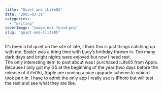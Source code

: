 ```yaml
---
title: "Quiet and iLife05"
date: "2005-03-31"
categories: 
  - "writing"
coverImage: "image-not-found.png"
slug: "quiet-and-ilife05"
---
```


It’s been a bit quiet on the site of late, I think this is just things catching up with me. Easter was a tiring time with Lucy’s birthday thrown in. Too many dark days and bright nights were enjoyed but now I need rest.  
The only interesting item to post about was I purchased iLife05 from Apple. Because I only got my G5 at the beginning of the year (two days before the release of iLife05), Apple are running a nice upgrade scheme to which I took part in. I have to admit the only app I really use is iPhoto but will test the rest and see what they are like.
